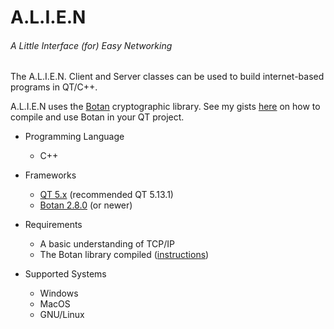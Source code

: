# A.L.I.E.N
###### A Little Interface (for) Easy Networking

The A.L.I.E.N. Client and Server classes can be used to build internet-based programs in QT/C++.

A.L.I.E.N uses the [Botan](https://botan.randombit.net/) cryptographic library. See my gists [here](https://gist.github.com/xul76) on how to compile and use Botan in your QT project.

* Programming Language
  * C++

* Frameworks
  * [QT 5.x](https://download.qt.io/archive/qt/) (recommended QT 5.13.1)
  * [Botan 2.8.0](https://botan.randombit.net/) (or newer)
  
* Requirements
  * A basic understanding of TCP/IP
  * The Botan library compiled ([instructions](https://gist.github.com/xul76))

* Supported Systems
  * Windows
  * MacOS
  * GNU/Linux
